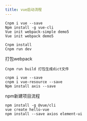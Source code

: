 ```yaml
---
title: vue启动流程
---
```

```vue
Cnpm i vue --save
Npm install -g vue-cli
Vue init webpack-simple demo5
Vue init webpack demo5
```
```vue
Cnpm install
Cnpm run dev
```
打包webpack

```vue
Cnpm run build 打包生成dict文件

cnpm i vue --save
cnpm i vue-resource --save
Npm install axis --save
```
npm新建项目流程
```vue
npm install -g @vue/cli
vue create hello-vue
npm install --save axios element-ui
```
